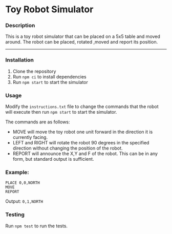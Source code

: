 # Toy Robot Simulator

### Description

This is a toy robot simulator that can be placed on a 5x5 table and moved around. The robot can be placed, rotated ,moved and report its position.

---

### Installation

1. Clone the repository
2. Run `npm ci` to install dependencies
3. Run `npm start` to start the simulator

### Usage

Modify the `instructions.txt` file to change the commands that the robot will execute then run `npm start` to start the simulator.

The commands are as follows:
- MOVE will move the toy robot one unit forward in the direction it is currently facing.
- LEFT and RIGHT will rotate the robot 90 degrees in the specified direction without changing the position of the robot.
- REPORT will announce the X,Y and F of the robot. This can be in any form, but standard
output is sufficient.

### Example:

```
PLACE 0,0,NORTH
MOVE
REPORT
```

Output: `0,1,NORTH`

### Testing

Run `npm test` to run the tests.